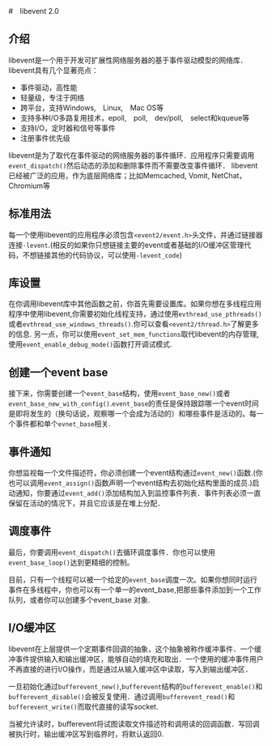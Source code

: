 #　libevent 2.0
## 介绍
libevent是一个用于开发可扩展性网络服务器的基于事件驱动模型的网络库．
libevent具有几个显著亮点：
* 事件驱动，高性能
* 轻量级，专注于网络
* 跨平台，支持Windows,　Linux,　Mac OS等
* 支持多种I/O多路复用技术，epoll,　poll,　dev/poll,　select和kqueue等
* 支持I/O，定时器和信号等事件
* 注册事件优先级

libevent是为了取代在事件驱动的网络服务器的事件循环．应用程序只需要调用`event_dispatch()`然后动态的添加和删除事件而不需要改变事件循环．
libevent已经被广泛的应用，作为底层网络库；比如Memcached, Vomit, NetChat，Chromium等

## 标准用法
每一个使用libevent的应用程序必须包含`<event2/event.h>`头文件，并通过链接器连接`-levent`.(相反的如果你只想链接主要的event或者基础的I/O缓冲区管理代码，不想链接其他的代码协议，可以使用`-levent_code`)

## 库设置
在你调用libevent库中其他函数之前，你首先需要设置库。如果你想在多线程应用程序中使用libevent,你需要初始化线程支持，通过使用`evthread_use_pthreads()`或者`evthread_use_windows_threads()`.你可以查看`<event2/thread.h>`了解更多的信息.
另一点，你可以使用`event_set_mem_functions`取代libevent的内存管理,使用`event_enable_debug_mode()`函数打开调试模式.

## 创建一个event base
接下来，你需要创建一个`event_base`结构，使用`event_base_new()`或者`event_base_new_with_config()`.`event_base`的责任是保持跟踪哪一个event时间是即将发生的（换句话说，观察哪一个会成为活动的）和哪些事件是活动的。每一个事件都和单个`evnet_base`相关.

## 事件通知
你想监视每一个文件描述符，你必须创建一个event结构通过`event_new()`函数.(你也可以调用`event_assign()`函数声明一个event结构去初始化结构里面的成员.)启动通知，你要通过`event_add()`添加结构加入到监控事件列表．事件列表必须一直保留在活动的情况下，并且它应该是在堆上分配．

## 调度事件
最后，你要调用`event_dispatch()`去循环调度事件．你也可以使用`event_base_loop()`达到更精细的控制。

目前，只有一个线程可以被一个给定的`event_base`调度一次。如果你想同时运行事件在多线程中，你也可以有一个单一的event_base,把那些事件添加到一个工作队列，或者你可以创建多个event_base 对象.

## I/O缓冲区
libevent在上层提供一个定期事件回调的抽象，这个抽象被称作缓冲事件．一个缓冲事件提供输入和输出缓冲区，能够自动的填充和取出．一个使用的缓冲事件用户不再直接的进行I/O操作，而是通过从输入缓冲区中读取，写入到输出缓冲区．

一旦初始化通过`bufferevent_new()`,`bufferevent`结构的`bufferevent_enable()`和`bufferevent_disable()`会被反复使用．通过调用`bufferevent_read()`和`bufferevent_write()`而取代直接的读写socket.

当被允许读时，bufferevent将试图读取文件描述符和调用读的回调函数．写回调被执行时，输出缓冲区写到临界时，将默认返回0.
